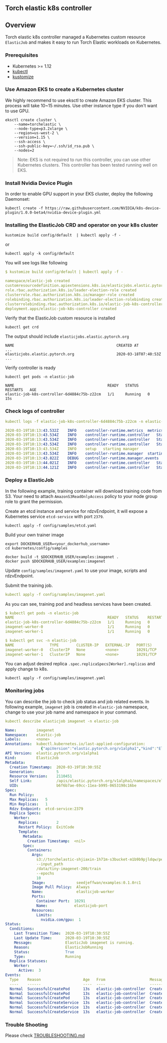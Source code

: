## Torch elastic k8s controller

## Overview

Torch elastic k8s controller managed a Kubernetes custom resource `ElasticJob` and makes it easy to
run Torch Elastic workloads on Kubernetes.   

### Prerequisites

- Kubernetes >= 1.12
- [kubectl](https://kubernetes.io/docs/tasks/tools/install-kubectl)
- [kustomize](https://github.com/kubernetes-sigs/kustomize/blob/master/docs/INSTALL.md)

### Use Amazon EKS to create a Kubernetes cluster

We highly recommend to use eksctl to create Amazon EKS cluster. This process will take 10~15 minutes. 
Use other instance type if you don't want to use GPU.   

```shell
eksctl create cluster \
    --name=torchelastic \
    --node-type=p3.2xlarge \
    --region=us-west-2 \
    --version=1.15 \
    --ssh-access \
    --ssh-public-key=~/.ssh/id_rsa.pub \
    --nodes=2
```

> Note: EKS is not required to run this controller, you can use other Kubernetes clusters. 
> This controller has been tested running well on EKS.

### Install Nvidia Device Plugin
In order to enable GPU support in your EKS cluster, deploy the following Daemonset:

```shell
kubectl create -f https://raw.githubusercontent.com/NVIDIA/k8s-device-plugin/1.0.0-beta4/nvidia-device-plugin.yml
```

### Installing the ElasticJob CRD and operator on your k8s cluster

```shell
kustomize build config/default  | kubectl apply -f -
```

or 
```shell
kubectl apply -k config/default
```

You will see logs like following

```yaml
$ kustomize build config/default | kubectl apply -f -

namespace/elastic-job created
customresourcedefinition.apiextensions.k8s.io/elasticjobs.elastic.pytorch.org created
role.rbac.authorization.k8s.io/leader-election-role created
clusterrole.rbac.authorization.k8s.io/manager-role created
rolebinding.rbac.authorization.k8s.io/leader-election-rolebinding created
clusterrolebinding.rbac.authorization.k8s.io/elastic-job-k8s-controller-rolebinding created
deployment.apps/elastic-job-k8s-controller created
```

Verify that the ElasticJob custom resource is installed

```shell
kubectl get crd
```

The output should include `elasticjobs.elastic.pytorch.org`

```
NAME                                              CREATED AT
...
elasticjobs.elastic.pytorch.org                   2020-03-18T07:40:53Z
...
```

Verify controller is ready 

```shell
kubectl get pods -n elastic-job

NAME                                          READY   STATUS    RESTARTS   AGE
elastic-job-k8s-controller-6d4884c75b-z22cm   1/1     Running   0          15s
```

### Check logs of controller

```yaml
kubectl logs -f elastic-job-k8s-controller-6d4884c75b-z22cm -n elastic-job

2020-03-19T10:13:43.532Z	INFO	controller-runtime.metrics	metrics server is starting to listen	{"addr": ":8080"}
2020-03-19T10:13:43.534Z	INFO	controller-runtime.controller	Starting EventSource	{"controller": "elasticjob", "source": "kind source: /, Kind="}
2020-03-19T10:13:43.534Z	INFO	controller-runtime.controller	Starting EventSource	{"controller": "elasticjob", "source": "kind source: /, Kind="}
2020-03-19T10:13:43.534Z	INFO	controller-runtime.controller	Starting EventSource	{"controller": "elasticjob", "source": "kind source: /, Kind="}
2020-03-19T10:13:43.534Z	INFO	setup	starting manager
2020-03-19T10:13:43.534Z	INFO	controller-runtime.manager	starting metrics server	{"path": "/metrics"}
2020-03-19T10:13:43.822Z	DEBUG	controller-runtime.manager.events	Normal	{"object": {"kind":"ConfigMap","namespace":"elastic-job","name":"controller-leader-election-helper","uid":"50269b8b-69ca-11ea-b995-0653198c16be","apiVersion":"v1","resourceVersion":"2107564"}, "reason": "LeaderElection", "message": "elastic-job-k8s-controller-6d4884c75b-z22cm_4cf549b7-3289-4285-8e64-647d067178bf became leader"}
2020-03-19T10:13:44.021Z	INFO	controller-runtime.controller	Starting Controller	{"controller": "elasticjob"}
2020-03-19T10:13:44.121Z	INFO	controller-runtime.controller	Starting workers	{"controller": "elasticjob", "worker count": 1}
```

### Deploy a ElasticJob

In the following example, training container will download training code from S3. Your need to attach `AmazonS3ReadOnlyAccess` 
policy to your node group role to grant the permission.
 
Create an etcd instance and service for rdzvEndpoint, it will expose a Kubernetes service `etcd-service` with port `2379`.
```
kubectl apply -f config/samples/etcd.yaml
``` 
 
Build your own trainer image 

```
export DOCKERHUB_USER=<your_dockerhub_username>
cd kubernetes/config/samples

docker build -t $DOCKERHUB_USER/examples:imagenet .
docker push $DOCKERHUB_USER/examples:imagenet
```

Update `config/samples/imagenet.yaml` to use your image, scripts and rdzvEndpoint. 


Submit the training job. 
```yaml
kubectl apply -f config/samples/imagenet.yaml
```

As you can see, training pod and headless services have been created.
```yaml
$ kubectl get pods -n elastic-job
NAME                                          READY   STATUS    RESTARTS   AGE
elastic-job-k8s-controller-6d4884c75b-z22cm   1/1     Running   0          11m
imagenet-worker-0                             1/1     Running   0          5s
imagenet-worker-1                             1/1     Running   0          5s

$ kubectl get svc -n elastic-job
NAME                TYPE        CLUSTER-IP   EXTERNAL-IP   PORT(S)     AGE
imagenet-worker-0   ClusterIP   None         <none>        10291/TCP   34s
imagenet-worker-1   ClusterIP   None         <none>        10291/TCP   34s
```

You can adjust desired replica `.spec.replicaSpecs[Worker].replicas` and apply change to k8s. 
```
kubectl apply -f config/samples/imagenet.yaml
```

### Monitoring jobs

You can describe the job to check job status and job related events.
In following example, `imagenet` job is created in `elastic-job` namespace, change to use your job name and namespace in your command.

```yaml
kubectl describe elasticjob imagenet -n elastic-job

Name:         imagenet
Namespace:    elastic-job
Labels:       <none>
Annotations:  kubectl.kubernetes.io/last-applied-configuration:
                {"apiVersion":"elastic.pytorch.org/v1alpha1","kind":"ElasticJob","metadata":{"annotations":{},"name":"imagenet","namespace":"elastic-job"}...
API Version:  elastic.pytorch.org/v1alpha1
Kind:         ElasticJob
Metadata:
  Creation Timestamp:  2020-03-19T10:30:55Z
  Generation:          5
  Resource Version:    2110451
  Self Link:           /apis/elastic.pytorch.org/v1alpha1/namespaces/elastic-job/elasticjobs/imagenet
  UID:                 b6f6b7ae-69cc-11ea-b995-0653198c16be
Spec:
  Run Policy:
  Max Replicas:   5
  Min Replicas:   1
  Rdzv Endpoint:  etcd-service:2379
  Replica Specs:
    Worker:
      Replicas:        2
      Restart Policy:  ExitCode
      Template:
        Metadata:
          Creation Timestamp:  <nil>
        Spec:
          Containers:
            Args:
              s3://torchelastic-shjiaxin-1h71m-s3bucket-m1b9b9pjldqw/petctl/shjiaxin/imagenet-job/main.py
              --input_path
              /data/tiny-imagenet-200/train
              --epochs
              10
            Image:              seedjeffwan/examples:0.1.0rc1
            Image Pull Policy:  Always
            Name:               elasticjob-worker
            Ports:
              Container Port:  10291
              Name:            elasticjob-port
            Resources:
              Limits:
                nvidia.com/gpu:  1
Status:
  Conditions:
    Last Transition Time:  2020-03-19T10:30:55Z
    Last Update Time:      2020-03-19T10:30:55Z
    Message:               ElasticJob imagenet is running.
    Reason:                ElasticJobRunning
    Status:                True
    Type:                  Running
  Replica Statuses:
    Worker:
      Active:  3
Events:
  Type    Reason                   Age   From                    Message
  ----    ------                   ----  ----                    -------
  Normal  SuccessfulCreatePod      13s   elastic-job-controller  Created pod: imagenet-worker-0
  Normal  SuccessfulCreatePod      13s   elastic-job-controller  Created pod: imagenet-worker-1
  Normal  SuccessfulCreatePod      13s   elastic-job-controller  Created pod: imagenet-worker-2
  Normal  SuccessfulCreateService  13s   elastic-job-controller  Created service: imagenet-worker-0
  Normal  SuccessfulCreateService  13s   elastic-job-controller  Created service: imagenet-worker-1
  Normal  SuccessfulCreateService  13s   elastic-job-controller  Created service: imagenet-worker-2

```

### Trouble Shooting

Please check [TROUBLESHOOTING.md](./TROUBLESHOOTING.md)